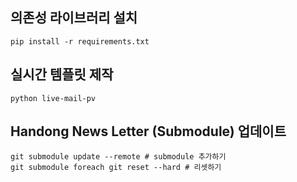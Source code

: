 ## 의존성 라이브러리 설치

```
pip install -r requirements.txt
```

## 실시간 템플릿 제작

```
python live-mail-pv
```

## Handong News Letter (Submodule) 업데이트

```
git submodule update --remote # submodule 추가하기
git submodule foreach git reset --hard # 리셋하기
```
